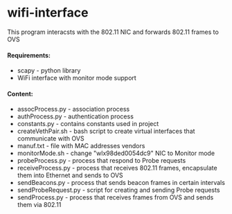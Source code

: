 # wifi-interface
This program interacsts with the 802.11 NIC and forwards 802.11 frames to OVS

#### Requirements:
* scapy - python library
* WiFi interface with monitor mode support

#### Content:
* assocProcess.py - association process
* authProcess.py - authentication process
* constants.py - contains constants used in project
* createVethPair.sh - bash script to create virtual interfaces that communicate with OVS
* manuf.txt - file with MAC addresses vendors
* monitorMode.sh - change "wlx98ded0054dc9" NIC to Monitor mode
* probeProcess.py - process that respond to Probe requests
* receiveProcess.py - process that receives 802.11 frames, encapsulate them into Ethernet and sends to OVS
* sendBeacons.py - process that sends beacon frames in certain intervals
* sendProbeRequest.py - script for creating and sending Probe requests
* sendProcess.py - process that receives frames from OVS and sends them via 802.11

